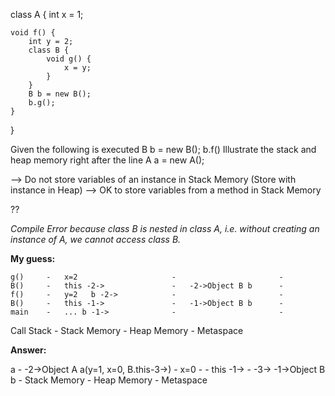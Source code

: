 class A {
    int x = 1;

    void f() {
        int y = 2;
        class B {
            void g() {
                x = y;
            }
        }
        B b = new B();
        b.g();
    }
}

Given the following is executed
B b = new B();
b.f()
Illustrate the stack and heap memory right after the line A a = new A();

--> Do not store variables of an instance in Stack Memory (Store with instance in Heap)
--> OK to store variables from a method in Stack Memory

??

*Compile Error because class B is nested in class A, i.e. without creating an instance of A, we cannot access class B.*

**My guess:**

    g()     -   x=2                     -                       -
    B()     -   this -2->               -   -2->Object B b      -
    f()     -   y=2   b -2->            -                       -
    B()     -   this -1->               -   -1->Object B b      -
    main    -   ... b -1->              -                       -
Call Stack  -   Stack Memory            -   Heap Memory         -   Metaspace

**Answer:**

a                       -   -2->Object A a(y=1, x=0, B.this-3->)    -
x=0                     -                                           -
this -1->               -   -3-> -1->Object B b                     -
Stack Memory            -   Heap Memory                             -   Metaspace